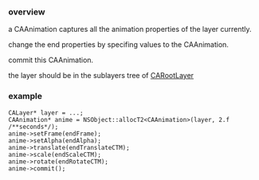 ### overview
a CAAnimation captures all the animation properties of the layer currently.

change the end properties by specifing values to the CAAnimation.

commit this CAAnimation.

the layer should be in the sublayers tree of [CARootLayer](../CARootLayer.md)

### example
```
CALayer* layer = ...;
CAAnimation* anime = NSObject::allocT2<CAAnimation>(layer, 2.f /**seconds*/);
anime->setFrame(endFrame);
anime->setAlpha(endAlpha);
anime->translate(endTranslateCTM);
anime->scale(endScaleCTM);
anime->rotate(endRotateCTM);
anime->commit();
```
